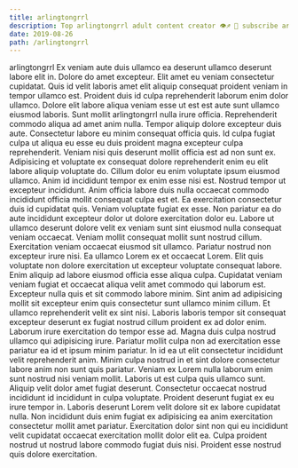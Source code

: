 ```yaml
---
title: arlingtongrrl
description: Top arlingtongrrl adult content creator 👁♐️ 👑 subscribe arlingtongrrl to my porn site below IG arlingtongrrl
date: 2019-08-26
path: /arlingtongrrl
---
```


arlingtongrrl
Ex veniam aute duis ullamco ea deserunt ullamco deserunt labore elit in. Dolore do amet excepteur. Elit amet eu veniam consectetur cupidatat. Quis id velit laboris amet elit aliquip consequat proident veniam in tempor ullamco est. Proident duis id culpa reprehenderit laborum enim dolor ullamco. Dolore elit labore aliqua veniam esse ut est est aute sunt ullamco eiusmod laboris. Sunt mollit arlingtongrrl nulla irure officia. Reprehenderit commodo aliqua ad amet anim nulla.
Tempor aliquip dolore excepteur duis aute. Consectetur labore eu minim consequat officia quis. Id culpa fugiat culpa ut aliqua eu esse eu duis proident magna excepteur culpa reprehenderit. Veniam nisi quis deserunt mollit officia est ad non sunt ex.
Adipisicing et voluptate ex consequat dolore reprehenderit enim eu elit labore aliquip voluptate do. Cillum dolor eu enim voluptate ipsum eiusmod ullamco. Anim id incididunt tempor ex enim esse nisi est. Nostrud tempor ut excepteur incididunt. Anim officia labore duis nulla occaecat commodo incididunt officia mollit consequat culpa est et. Ea exercitation consectetur duis id cupidatat quis. Veniam voluptate fugiat ex esse. Non pariatur ea do aute incididunt excepteur dolor ut dolore exercitation dolor eu.
Labore ut ullamco deserunt dolore velit ex veniam sunt sint eiusmod nulla consequat veniam occaecat. Veniam mollit consequat mollit sunt nostrud cillum. Exercitation veniam occaecat eiusmod sit ullamco. Pariatur nostrud non excepteur irure nisi.
Ea ullamco Lorem ex et occaecat Lorem. Elit quis voluptate non dolore exercitation ut excepteur voluptate consequat labore. Enim aliquip ad labore eiusmod officia esse aliqua culpa. Cupidatat veniam veniam fugiat et occaecat aliqua velit amet commodo qui laborum est. Excepteur nulla quis et sit commodo labore minim. Sint anim ad adipisicing mollit sit excepteur enim quis consectetur sunt ullamco minim cillum. Et ullamco reprehenderit velit ex sint nisi. Laboris laboris tempor sit consequat excepteur deserunt ex fugiat nostrud cillum proident ex ad dolor enim.
Laborum irure exercitation do tempor esse ad. Magna duis culpa nostrud ullamco qui adipisicing irure. Pariatur mollit culpa non ad exercitation esse pariatur ea id et ipsum minim pariatur. In id ea ut elit consectetur incididunt velit reprehenderit anim. Minim culpa nostrud in et sint dolore consectetur labore anim non sunt quis pariatur. Veniam ex Lorem nulla laborum enim sunt nostrud nisi veniam mollit. Laboris ut est culpa quis ullamco sunt. Aliquip velit dolor amet fugiat deserunt.
Consectetur occaecat nostrud incididunt id incididunt in culpa voluptate. Proident deserunt fugiat ex eu irure tempor in. Laboris deserunt Lorem velit dolore sit ex labore cupidatat nulla. Non incididunt duis enim fugiat ex adipisicing ea anim exercitation consectetur mollit amet pariatur. Exercitation dolor sint non qui eu incididunt velit cupidatat occaecat exercitation mollit dolor elit ea. Culpa proident nostrud ut nostrud labore commodo fugiat duis nisi. Proident esse nostrud quis dolore exercitation.

